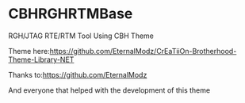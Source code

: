 # CBHRGHRTMBase
RGH/JTAG RTE/RTM Tool Using CBH Theme
  
Theme here:https://github.com/EternalModz/CrEaTiiOn-Brotherhood-Theme-Library-NET

Thanks to:https://github.com/EternalModz

And everyone that helped with the development of this theme